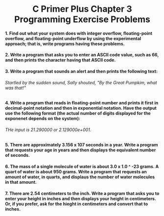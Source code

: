 # <center> C Primer Plus Chapter 3 Programming Exercise Problems

#### 1. Find out what your system does with integer overflow, floating-point overflow, and floating-point underflow by using the experimental approach; that is, write programs having these problems.

#### 2. Write a program that asks you to enter an ASCII code value, such as 66, and then prints the character having that ASCII code.

#### 3. Write a program that sounds an alert and then prints the following text:

###### Startled by the sudden sound, Sally shouted, "By the Great Pumpkim, what was that!"

#### 4. Write a program that reads in floating-point number and prints it first in decimal-point notation and then in exponential notation. Have the output use the following format (the actual number of digits displayed for the exponenet depends on the system):

###### THe input is 21.290000 or 2.129000e+001.

#### 5. There are approximately 3.156 x 107 seconds in a year. Write a program that requests your age in years and then displays the equivalent number of seconds.

#### 6. The mass of a single molecule of water is about 3.0 x 1.0 ^ -23 grams. A quart of water is about 950 grams. Write a program that requests an amount of water, in quarts, and displaus the number of water molecules in that amount. 

#### 7. There are 2.54 centimeters to the inch. Write a program that asks you to enter your height in inches and then displays your height in centimeters. Or, if you prefer, ask for the hieght in centimeters and convert that to inches. 
